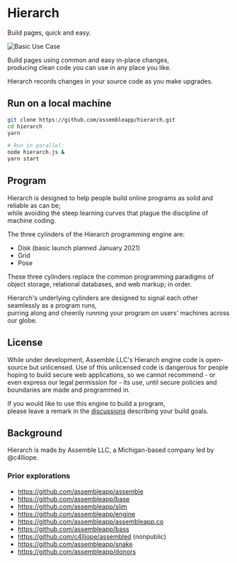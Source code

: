 # Hierarch

Build pages, quick and easy.

![Basic Use Case](./recordings/basic_use_case.gif)

Build pages using common and easy in-place changes,  
producing clean code you can use in any place you like.

Hierarch records changes in your source code as you make upgrades.

## Run on a local machine

```bash
git clone https://github.com/assembleapp/hierarch.git
cd hierarch
yarn

# Run in parallel:
node hierarch.js &
yarn start
```

## Program

Hierarch is designed to help people build online programs as solid and reliable as can be;  
while avoiding the steep learning curves that plague the discipline of machine coding.

The three cylinders of the Hierarch programming engine are:

* Disk (basic launch planned January 2021)
* Grid
* Pose

These three cylinders replace the common programming paradigms of  
object storage, relational databases, and web markup; in order.

Hierarch's underlying cylinders are designed to signal each other seamlessly as a program runs,  
purring along and cheerily running your program on users' machines across our globe.

## License

While under development, Assemble LLC's Hierarch engine code is open-source but unlicensed.
Use of this unlicensed code is dangerous for people hoping to build secure web applications,
so we cannot recommend - or even express our legal permission for - its use,
until secure policies and boundaries are made and programmed in.

If you would like to use this engine to build a program,  
please leave a remark in the [discussions] describing your build goals.

[discussions]: https://github.com/assembleapp/hierarch/discussions

## Background

Hierarch is made by Assemble LLC, a Michigan-based company led by @c4lliope.

### Prior explorations

* https://github.com/assembleapp/assemble
* https://github.com/assembleapp/base
* https://github.com/assembleapp/slim
* https://github.com/assembleapp/engine
* https://github.com/assembleapp/assembleapp.co
* https://github.com/assembleapp/bass
* https://github.com/c4lliope/assembled (nonpublic)
* https://github.com/assembleapp/snake
* https://github.com/assembleapp/donors
